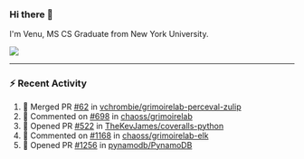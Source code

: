 ### Hi there 👋

I'm Venu, MS CS Graduate from New York University.


![](https://komarev.com/ghpvc/?username=vchrombie&label=👀)

---

### :zap: Recent Activity

<!--RECENT_ACTIVITY:start-->
1. 🎉 Merged PR [#62](https://github.com/vchrombie/grimoirelab-perceval-zulip/pull/62) in [vchrombie/grimoirelab-perceval-zulip](https://github.com/vchrombie/grimoirelab-perceval-zulip)
2. 💬 Commented on [#698](https://github.com/chaoss/grimoirelab/issues/698#issuecomment-2351698728) in [chaoss/grimoirelab](https://github.com/chaoss/grimoirelab)
3. 💪 Opened PR [#522](https://github.com/TheKevJames/coveralls-python/pull/522) in [TheKevJames/coveralls-python](https://github.com/TheKevJames/coveralls-python)
4. 💬 Commented on [#1168](https://github.com/chaoss/grimoirelab-elk/pull/1168#issuecomment-2348193591) in [chaoss/grimoirelab-elk](https://github.com/chaoss/grimoirelab-elk)
5. 💪 Opened PR [#1256](https://github.com/pynamodb/PynamoDB/pull/1256) in [pynamodb/PynamoDB](https://github.com/pynamodb/PynamoDB)
<!--RECENT_ACTIVITY:end-->

<!--
**vchrombie/vchrombie** is a ✨ _special_ ✨ repository because its `README.md` (this file) appears on your GitHub profile.

Here are some ideas to get you started:

- 🔭 I’m currently working on ...
- 🌱 I’m currently learning ...
- 👯 I’m looking to collaborate on ...
- 🤔 I’m looking for help with ...
- 💬 Ask me about ...
- 📫 How to reach me: ...
- 😄 Pronouns: ...
- ⚡ Fun fact: ...
-->
